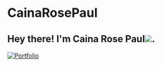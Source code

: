 # CainaRosePaul

<h2> Hey there! I'm Caina Rose Paul<img src="https://media.tenor.com/uQJyw8sJs5kAAAAC/emoji-emoji-hello.gif">.</h2>

<a href="https://musthafav.herokuapp.com/"><img alt="Portfolio" src="https://img.shields.io/badge/Check%20My-Portfolio-red"></a>
